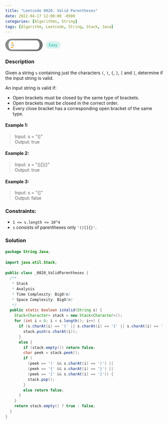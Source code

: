 ```yaml
---
title: "Leetcode 0020. Valid Parentheses"
date: 2022-04-17 12:00:00 -0500
categories: [Algorithms, String]
tags: [Algorithm, Leetcode, String, Stack, Java]
---
```


<style type='text/css'>
blockquote {
  margin-left: 14px;
}
img {
  left: 0 !important;
  transform: none !important;
  -webkit-transform: none !important;
}
[class*="summary"] {
  display: none;
}
[class*="header"] {
  display: flex;
  flex-direction: row;
  align-items: center;
  gap: 10px;
}
[class*="leet_logo"] {
  height: 29px;
  padding: 5px 10px;
  border-radius: 21px;
  background-color: #f7f7f7;
  background: linear-gradient(90deg, rgba(80,80,80,0.65) 0%, rgba(36,36,36,0.65) 100%);
}
[class*="easy"] {
  color: #00B8A3;
  font-size: 12px;
  padding: 4px 10px;
  border-radius: 21px;
  background-color: rgba(0, 184, 163, 0.15);
}
[class*="medium"] {
  color: #FFC01E;
  font-size: 12px;
  padding: 4px 10px;
  border-radius: 21px;
  background-color: #FFC01E26;
}
</style>

<div class=summary>
  Given a string `s` containing just the characters `(`, `)`, `{`, `}`, `[` and `]`, determine if the input string is valid.
  
  An input string is valid if:
  
  - Open brackets must be closed by the same type of brackets.
  - Open brackets must be closed in the correct order.
</div>

<div id=header class=header>
  <img class=leet_logo src="/assets/img/leetcode_logo.png" alt="Leetcode" />
  <span class=easy>Easy</span>
</div>

### Description

Given a string `s` containing just the characters `(`, `)`, `{`, `}`, `[` and `]`, determine if the input string is valid.

An input string is valid if:

- Open brackets must be closed by the same type of brackets.
- Open brackets must be closed in the correct order.
- Every close bracket has a corresponding open bracket of the same type.

#### Example 1:

> Input: s = "()"<br/>
> Output: true

#### Example 2:

> Input: s = "()[]{}"<br/>
> Output: true

#### Example 3:

> Input: s = "(]"<br/>
> Output: false

### Constraints:

- `1 <= s.length <= 10^4`
- `s` consists of parentheses only `'()[]{}'`.

### Solution

```java
package String.Java;

import java.util.Stack;

public class _0020_ValidParentheses {
  /**
   * Stack
   * Analysis
   * Time Complexity: BigO(n)
   * Space Complexity: BigO(n)
   */
  public static boolean isValid(String s) {
    Stack<Character> stack = new Stack<Character>();
    for (int i = 0; i < s.length(); i++) {
      if (s.charAt(i) == '(' || s.charAt(i) == '{' || s.charAt(i) == '[') {
        stack.push(s.charAt(i));
      }
      else {
        if (stack.empty()) return false;
        char peek = stack.peek();
        if (
          (peek == '(' && s.charAt(i) == ')') ||
          (peek == '{' && s.charAt(i) == '}') ||
          (peek == '[' && s.charAt(i) == ']')) {
          stack.pop();
        }
        else return false;
      }
    }
    return stack.empty() ? true : false;
  }
}
```

<script>
  const anchor = document.getElementById("header").querySelector("a");
  anchor.classList.remove("popup");
  anchor.style.cursor = "pointer";
  anchor.setAttribute("target", "_black");
  anchor.setAttribute("href", "https://leetcode.com/problems/valid-parentheses/");
</script>
